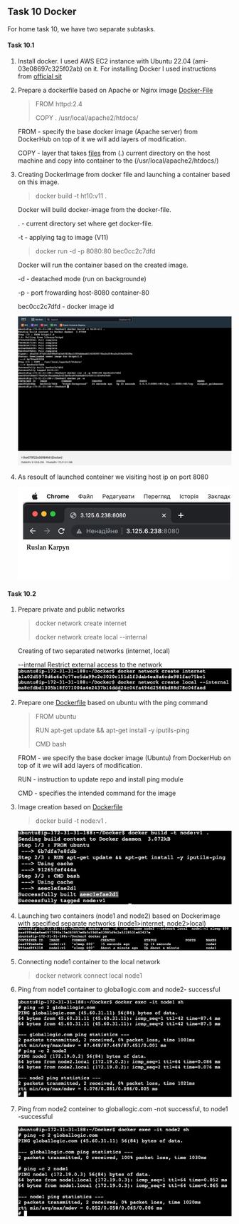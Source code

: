 ## Task 10 Docker
For home task 10, we have two separate subtasks.

#### Task 10.1
1. Install docker.
   I used AWS EC2 instance with Ubuntu 22.04 (ami-03e08697c325f02ab) on it. For installing Docker I used instructions from [official sit](https://docs.docker.com/engine/install/ubuntu/)
2. Prepare a dockerfile based on Apache or Nginx image
[Docker-File](https://github.com/Heckfy05/Task10/blob/main/Task1/Dockerfile)        
    >FROM httpd:2.4
    >
    >COPY . /usr/local/apache2/htdocs/

    FROM - specify the base docker image (Apache server) from DockerHub on top of it we will add layers of modification.
    
    COPY - layer that takes [files](https://github.com/Heckfy05/Task10/blob/main/Task1/index.html) from (.) current directory on the host machine and copy   into container to the (/usr/local/apache2/htdocs/) 
3. Creating DockerImage from docker file and launching a container based on this image.
   >docker build -t ht10:v11 .
   
   Docker will build docker-image from the docker-file.
   
   . - current directory set where get docker-file.
   
   -t - applying tag to image (V11)

   >docker run -d -p 8080:80 bec0cc2c7dfd
   
   Docker will run the container based on the created image.
   
   -d - deatached mode (run on backgrounde)
   
   -p - port frowarding host-8080 container-80
   
   bec0cc2c7dfd - docker image id

   ![img](https://github.com/Heckfy05/Task10/blob/main/Task1/img/2.jpeg?raw=true)
   
4. As resoult of launched conteiner we visiting host ip on port 8080

   ![img](https://github.com/Heckfy05/Task10/blob/main/Task1/img/1.jpg?raw=true)
#### Task 10.2
1. Prepare private and public networks
   >docker network create internet
   >
   >docker network create local --internal
   
   Creating of two separated networks (internet, local)
   
   --internal Restrict external access to the network
   ![net](https://github.com/Heckfy05/Task10/blob/main/Task2/img/1_network_create.jpeg?raw=true)
2. Prepare one [Dockerfile](https://github.com/Heckfy05/Task10/blob/main/Task2/Dockerfile) based on ubuntu with the ping command
    >FROM ubuntu
    >
    >RUN apt-get update && apt-get install -y iputils-ping
    >
    >CMD bash

   FROM - we specify the base docker image (Ubuntu) from DockerHub on top of it we will add layers of modification.
   
   RUN - instruction to update repo and install ping module
   
   CMD - specifies the intended command for the image
3. Image creation based on [Dockerfile](https://github.com/Heckfy05/Task10/blob/main/Task2/Dockerfile)
   >docker build -t node:v1 .

   ![imag](https://github.com/Heckfy05/Task10/blob/main/Task2/img/2_Image%20create.jpeg?raw=true)
4. Launching two containers (node1 and node2) based on Dockerimage with specified separate networks (node1>internet, node2>local)
   ![image](https://github.com/Heckfy05/Task10/blob/main/Task2/img/3_Launch_Conteiners.jpeg?raw=true)

5.  Connecting node1 container to the local network

    >docker network connect local node1

6. Ping from node1 container to globallogic.com and node2- successful

   ![im](https://github.com/Heckfy05/Task10/blob/main/Task2/img/4_Ping_Node1.jpeg?raw=true)
7. Ping from node2 conteiner to globallogic.com -not successful, to node1 -successful

   ![im](https://github.com/Heckfy05/Task10/blob/main/Task2/img/5_Ping_Node2.jpeg?raw=true)
